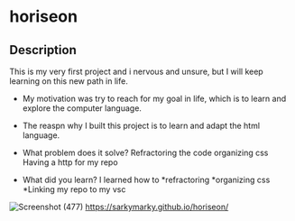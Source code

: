 # horiseon
## Description

This is my very first project and i nervous and unsure, but I will keep learning on this new path in life.

- My motivation was try to reach for my goal in life, which is to learn and explore the computer language.

- The reaspn why I built this project is to learn and adapt the html language.

- What problem does it solve?
 Refractoring the code
 organizing css
 Having a http for my repo

- What did you learn?
I learned how to 
*refractoring
*organizing css
*Linking my repo to my vsc

![Screenshot (477)](https://user-images.githubusercontent.com/110876020/186365430-877eff07-332e-48cf-8eca-1ac8bfa25f87.png)
https://sarkymarky.github.io/horiseon/
